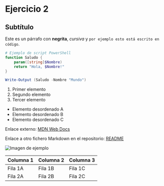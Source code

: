 # Ejercicio 2

## Subtítulo

Este es un párrafo con **negrita**, *cursiva* y `por ejemplo esto está escrito en código`.

```powershell
# Ejemplo de script PowerShell
function Saludo {
    param([string]$Nombre)
    return "Hola, $Nombre!"
}

Write-Output (Saludo -Nombre "Mundo")
```

1. Primer elemento
2. Segundo elemento
3. Tercer elemento

- Elemento desordenado A
- Elemento desordenado B
- Elemento desordenado C

Enlace externo: [MDN Web Docs](https://developer.mozilla.org/)

Enlace a otro fichero Markdown en el repositorio: [README](README.md)

![Imagen de ejemplo](https://via.placeholder.com/300x150.png?text=Imagen+de+ejemplo)

| Columna 1 | Columna 2 | Columna 3 |
|-----------|-----------|-----------|
| Fila 1A   | Fila 1B   | Fila 1C   |
| Fila 2A   | Fila 2B   | Fila 2C   |